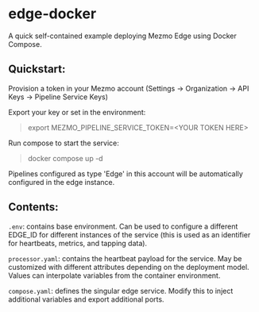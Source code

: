 # edge-docker

A quick self-contained example deploying Mezmo Edge using Docker Compose.

Quickstart:
-----------

Provision a token in your Mezmo account (Settings -> Organization -> API Keys -> Pipeline Service Keys)

Export your key or set in the environment:

> export MEZMO_PIPELINE_SERVICE_TOKEN=\<YOUR TOKEN HERE>

Run compose to start the service:

> docker compose up -d

Pipelines configured as type 'Edge' in this account will be automatically configured in the edge instance.

Contents:
---------

`.env`: contains base environment. Can be used to configure a different EDGE_ID for different instances of the service (this is used as an identifier for heartbeats, metrics, and tapping data).

`processor.yaml`: contains the heartbeat payload for the service. May be customized with different attributes depending on the deployment model. Values can interpolate variables from the container environment.

`compose.yaml`: defines the singular edge service. Modify this to inject additional variables and export additional ports.
